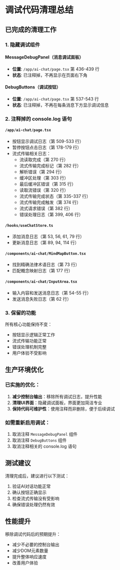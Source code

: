 # 调试代码清理总结

## 已完成的清理工作

### 1. 隐藏调试组件

#### MessageDebugPanel（消息调试面板）
- **位置**: `/app/ai-chat/page.tsx` 第 436-439 行
- **状态**: 已注释掉，不再显示在页面右下角

#### DebugButtons（调试按钮）
- **位置**: `/app/ai-chat/page.tsx` 第 537-543 行
- **状态**: 已注释掉，不再在每条消息下方显示调试信息

### 2. 注释掉的 console.log 语句

#### `/app/ai-chat/page.tsx`
- 按钮显示调试日志（第 509-533 行）
- 暂停按钮点击日志（第 178-179 行）
- 流式传输相关日志：
  - 流读取完成（第 270 行）
  - 流式传输完成标记（第 282 行）
  - 解析错误（第 294 行）
  - 缓冲区处理（第 303 行）
  - 最后缓冲区错误（第 315 行）
  - 读取流错误（第 320 行）
  - 流式传输完成状态（第 335-337 行）
  - 流式传输完成触发（第 374 行）
  - 流式请求错误（第 382 行）
  - 错误处理日志（第 399, 406 行）

#### `/hooks/useChatStore.ts`
- 添加消息日志（第 53, 56, 61, 79 行）
- 更新消息日志（第 89, 94, 114 行）

#### `/components/ai-chat/MindMapButton.tsx`
- 找到精确法律术语日志（第 73 行）
- 匹配概念映射日志（第 177 行）

#### `/components/ai-chat/InputArea.tsx`
- 输入内容和发送消息日志（第 54-55 行）
- 发送消息失败日志（第 62 行）

### 3. 保留的功能

所有核心功能保持不变：
- 按钮显示逻辑正常工作
- 流式传输功能正常
- 错误处理机制完整
- 用户体验不受影响

## 生产环境优化

### 已实施的优化：
1. **减少控制台输出**：移除所有调试日志，提升性能
2. **清理UI界面**：隐藏调试面板，界面更加简洁专业
3. **保持代码可维护性**：使用注释而非删除，便于后续调试

### 如需重新启用调试：
1. 取消注释 `MessageDebugPanel` 组件
2. 取消注释 `DebugButtons` 组件
3. 取消注释相关的 console.log 语句

## 测试建议

清理完成后，建议进行以下测试：
1. 验证AI对话功能正常
2. 确认按钮正确显示
3. 检查流式传输没有受影响
4. 确保错误处理仍然有效

## 性能提升

移除调试代码后的预期提升：
- 减少不必要的控制台输出
- 减少DOM元素数量
- 提升整体响应速度
- 改善用户体验
